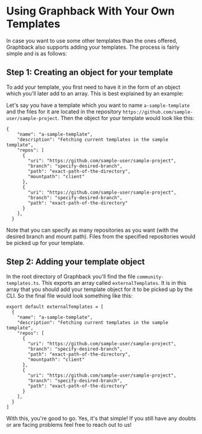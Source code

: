 # Using Graphback With Your Own Templates

In case you want to use some other templates than the ones offered, Graphback also supports adding your templates. The process is fairly simple and is as follows:

## Step 1: Creating an object for your template

To add your template, you first need to have it in the form of an object which you'll later add to an array. This is best explained by an example:

Let's say you have a template which you want to name `a-sample-template` and the files for it are located in the repository `https://github.com/sample-user/sample-project`. Then the object for your template would look like this:

```
{
    "name": "a-sample-template",
    "description": "Fetching current templates in the sample template",
    "repos": [
      {
        "uri": "https://github.com/sample-user/sample-project",
        "branch": "specify-desired-branch",
        "path": "exact-path-of-the-directory",
        "mountpath": "client"
      },
      {
        "uri": "https://github.com/sample-user/sample-project",
        "branch": "specify-desired-branch",
        "path": "exact-path-of-the-directory"
      }
    ],
  }
```

Note that you can specify as many repositories as you want (with the desired branch and mount path). Files from the specified repositories would be picked up for your template.

## Step 2: Adding your template object

In the root directory of Graphback you'll find the file `community-templates.ts`. This exports an array called `externalTemplates`. It is in this array that you should add your template object for it to be picked up by the CLI. So the final file would look something like this:

```
export default externalTemplates = [
  {
    "name": "a-sample-template",
    "description": "Fetching current templates in the sample template",
    "repos": [
      {
        "uri": "https://github.com/sample-user/sample-project",
        "branch": "specify-desired-branch",
        "path": "exact-path-of-the-directory",
        "mountpath": "client"
      },
      {
        "uri": "https://github.com/sample-user/sample-project",
        "branch": "specify-desired-branch",
        "path": "exact-path-of-the-directory"
      }
    ],
  }
]
```

With this, you're good to go. Yes, it's that simple! If you still have any doubts or are facing problems feel free to reach out to us!
